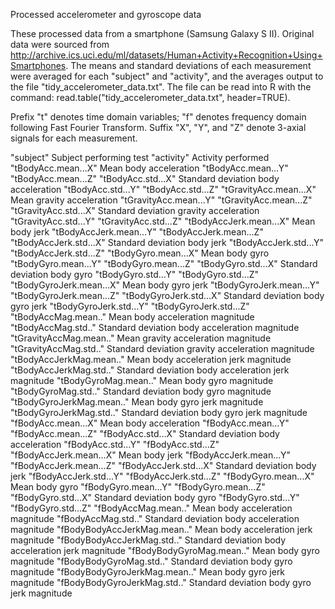 Processed accelerometer and gyroscope data

These processed data from a smartphone (Samsung Galaxy S II). Original data were sourced from http://archive.ics.uci.edu/ml/datasets/Human+Activity+Recognition+Using+Smartphones. The means and standard deviations of each measurement were averaged for each "subject" and "activity", and the averages output to the file "tidy_accelerometer_data.txt". The file can be read into R with the command: read.table("tidy_accelerometer_data.txt", header=TRUE).

Prefix "t" denotes time domain variables; "f" denotes frequency domain following Fast Fourier Transform. Suffix "X", "Y", and "Z" denote 3-axial signals for each measurement.

"subject"			Subject performing test
"activity"			Activity performed
"tBodyAcc.mean...X"		Mean body acceleration
"tBodyAcc.mean...Y"
"tBodyAcc.mean...Z"
"tBodyAcc.std...X"		Standard deviation body acceleration
"tBodyAcc.std...Y"
"tBodyAcc.std...Z"
"tGravityAcc.mean...X"		Mean gravity acceleration
"tGravityAcc.mean...Y"
"tGravityAcc.mean...Z"
"tGravityAcc.std...X"		Standard deviation gravity acceleration
"tGravityAcc.std...Y"
"tGravityAcc.std...Z"
"tBodyAccJerk.mean...X"		Mean body jerk
"tBodyAccJerk.mean...Y"
"tBodyAccJerk.mean...Z"
"tBodyAccJerk.std...X"		Standard deviation body jerk
"tBodyAccJerk.std...Y"
"tBodyAccJerk.std...Z"
"tBodyGyro.mean...X"		Mean body gyro
"tBodyGyro.mean...Y"
"tBodyGyro.mean...Z"
"tBodyGyro.std...X"		Standard deviation body gyro
"tBodyGyro.std...Y"
"tBodyGyro.std...Z"
"tBodyGyroJerk.mean...X"	Mean body gyro jerk
"tBodyGyroJerk.mean...Y"
"tBodyGyroJerk.mean...Z"
"tBodyGyroJerk.std...X"		Standard deviation body gyro jerk
"tBodyGyroJerk.std...Y"
"tBodyGyroJerk.std...Z"
"tBodyAccMag.mean.."		Mean body acceleration magnitude
"tBodyAccMag.std.."		Standard deviation body acceleration magnitude
"tGravityAccMag.mean.."		Mean gravity acceleration magnitude
"tGravityAccMag.std.."		Standard deviation gravity acceleration magnitude
"tBodyAccJerkMag.mean.."	Mean body acceleration jerk magnitude
"tBodyAccJerkMag.std.."		Standard deviation body acceleration jerk magnitude
"tBodyGyroMag.mean.."		Mean body gyro magnitude
"tBodyGyroMag.std.."		Standard deviation body gyro magnitude
"tBodyGyroJerkMag.mean.."	Mean body gyro jerk magnitude
"tBodyGyroJerkMag.std.."	Standard deviation body gyro jerk magnitude
"fBodyAcc.mean...X"		Mean body acceleration
"fBodyAcc.mean...Y"
"fBodyAcc.mean...Z"
"fBodyAcc.std...X"		Standard deviation body acceleration
"fBodyAcc.std...Y"
"fBodyAcc.std...Z"
"fBodyAccJerk.mean...X"		Mean body jerk
"fBodyAccJerk.mean...Y"
"fBodyAccJerk.mean...Z"
"fBodyAccJerk.std...X"		Standard deviation body jerk
"fBodyAccJerk.std...Y"
"fBodyAccJerk.std...Z"
"fBodyGyro.mean...X"		Mean body gyro
"fBodyGyro.mean...Y"
"fBodyGyro.mean...Z"
"fBodyGyro.std...X"		Standard deviation body gyro
"fBodyGyro.std...Y"
"fBodyGyro.std...Z"
"fBodyAccMag.mean.."		Mean body acceleration magnitude
"fBodyAccMag.std.."		Standard deviation body acceleration magnitude
"fBodyBodyAccJerkMag.mean.."	Mean body acceleration jerk magnitude
"fBodyBodyAccJerkMag.std.."	Standard deviation body acceleration jerk magnitude
"fBodyBodyGyroMag.mean.."	Mean body gyro magnitude
"fBodyBodyGyroMag.std.."	Standard deviation body gyro magnitude
"fBodyBodyGyroJerkMag.mean.."	Mean body gyro jerk magnitude
"fBodyBodyGyroJerkMag.std.."	Standard deviation body gyro jerk magnitude
